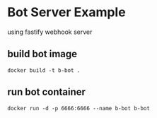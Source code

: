 # Bot Server Example

using fastify webhook server

## build bot image

```
docker build -t b-bot .
```

## run bot container

```
docker run -d -p 6666:6666 --name b-bot b-bot
```
